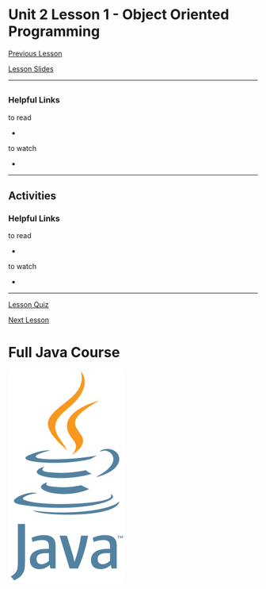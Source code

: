 # Unit 2 Lesson 1 - Object Oriented Programming

[Previous Lesson](https://github.com/Kevin-Lago/java-course-guide/tree/master/unit_1_getting_started/lesson_6_arrays)

[Lesson Slides](https://docs.google.com/presentation/d/1bFzq8dHRoxIaaEAmO9jElLRiI-05CQAVl7GIJBOOWF8/edit?usp=sharing)

---
##

### Helpful Links

to read

- []()

to watch

- []()

---
## Activities

### Helpful Links

to read

- []()

to watch

- []()

---

[Lesson Quiz]()

[Next Lesson](https://github.com/Kevin-Lago/java-course-guide/tree/master/unit_2_understanding_java/lesson_2_classes_and_objects)

# Full Java Course

<a href="https://github.com/Kevin-Lago/java_full_course">
	<img src="../../java_logo.png" />
</a>


